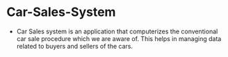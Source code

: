 # Car-Sales-System
- Car Sales system is an application that computerizes the conventional car sale procedure which we are aware of. This helps in managing data related to buyers and sellers of the cars.






